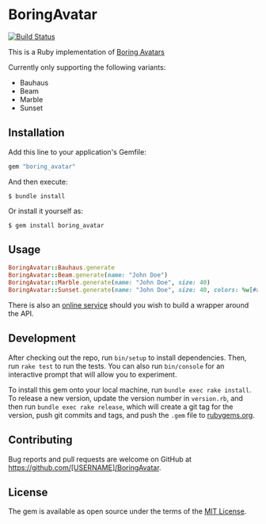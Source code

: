 # BoringAvatar

[![Build Status](https://yafoy.semaphoreci.com/badges/boring-avatar/branches/master.svg?style=shields)](https://yafoy.semaphoreci.com/projects/boring-avatar)

This is a Ruby implementation of [Boring Avatars](https://boringavatars.com)

Currently only supporting the following variants:
- Bauhaus
- Beam
- Marble
- Sunset

## Installation

Add this line to your application's Gemfile:

```ruby
gem "boring_avatar"
```

And then execute:

    $ bundle install

Or install it yourself as:

    $ gem install boring_avatar

## Usage

```ruby
BoringAvatar::Bauhaus.generate
BoringAvatar::Beam.generate(name: "John Doe")
BoringAvatar::Marble.generate(name: "John Doe", size: 40)
BoringAvatar::Sunset.generate(name: "John Doe", size: 40, colors: %w[#a3a948 #edb92e #f85931 #ce1836 #009989])
```

There is also an [online service](https://github.com/hihayk/boring-avatars-service/) should you wish to build a wrapper around the API.

## Development

After checking out the repo, run `bin/setup` to install dependencies. Then, run `rake test` to run the tests. You can also run `bin/console` for an interactive prompt that will allow you to experiment.

To install this gem onto your local machine, run `bundle exec rake install`. To release a new version, update the version number in `version.rb`, and then run `bundle exec rake release`, which will create a git tag for the version, push git commits and tags, and push the `.gem` file to [rubygems.org](https://rubygems.org).

## Contributing

Bug reports and pull requests are welcome on GitHub at https://github.com/[USERNAME]/BoringAvatar.

## License

The gem is available as open source under the terms of the [MIT License](https://opensource.org/licenses/MIT).
